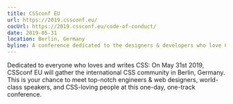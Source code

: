 ```yaml
---
title: CSSconf EU
url: https://2019.cssconf.eu/
cocUrl: https://2019.cssconf.eu/code-of-conduct/
date: 2019-05-31
location: Berlin, Germany
byline: A conference dedicated to the designers & developers who love CSS. For the community, not for profit.
---
```


Dedicated to everyone who loves and writes CSS: On May 31st 2019, CSSconf EU will gather the international CSS community in Berlin, Germany. This is your chance to meet top-notch engineers & web designers, world-class speakers, and CSS-loving people at this one-day, one-track conference.
